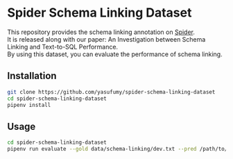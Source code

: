 # Spider Schema Linking Dataset

This repository provides the schema linking annotation on [Spider](https://github.com/taoyds/spider).  
It is released along with our paper: An Investigation between Schema Linking and Text-to-SQL Performance.  
By using this dataset,  you can evaluate the performance of schema linking.

## Installation

```bash
git clone https://github.com/yasufumy/spider-schema-linking-dataset
cd spider-schema-linking-dataset
pipenv install
```

## Usage

```bash
cd spider-schema-linking-dataset
pipenv run evaluate --gold data/schema-linking/dev.txt --pred /path/to/your/output
```
